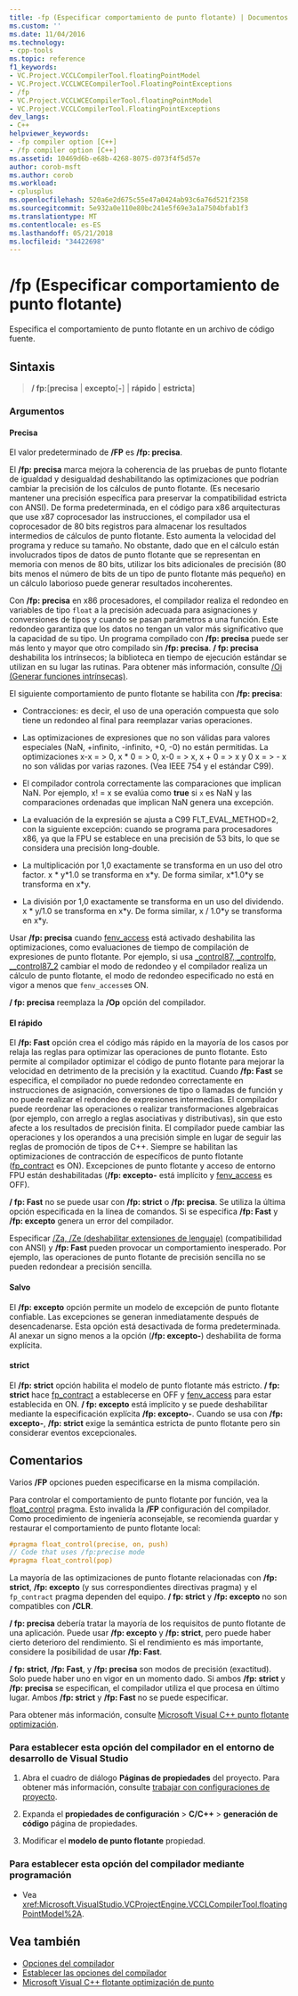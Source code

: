 ```yaml
---
title: -fp (Especificar comportamiento de punto flotante) | Documentos de Microsoft
ms.custom: ''
ms.date: 11/04/2016
ms.technology:
- cpp-tools
ms.topic: reference
f1_keywords:
- VC.Project.VCCLCompilerTool.floatingPointModel
- VC.Project.VCCLWCECompilerTool.FloatingPointExceptions
- /fp
- VC.Project.VCCLWCECompilerTool.floatingPointModel
- VC.Project.VCCLCompilerTool.FloatingPointExceptions
dev_langs:
- C++
helpviewer_keywords:
- -fp compiler option [C++]
- /fp compiler option [C++]
ms.assetid: 10469d6b-e68b-4268-8075-d073f4f5d57e
author: corob-msft
ms.author: corob
ms.workload:
- cplusplus
ms.openlocfilehash: 520a6e2d675c55e47a0424ab93c6a76d521f2358
ms.sourcegitcommit: 5e932a0e110e80bc241e5f69e3a1a7504bfab1f3
ms.translationtype: MT
ms.contentlocale: es-ES
ms.lasthandoff: 05/21/2018
ms.locfileid: "34422698"
---
```

# <a name="fp-specify-floating-point-behavior"></a>/fp (Especificar comportamiento de punto flotante)

Especifica el comportamiento de punto flotante en un archivo de código fuente.

## <a name="syntax"></a>Sintaxis

> **/ fp:**[**precisa** | **excepto**[**-**] | **rápido** | **estricta**]

### <a name="arguments"></a>Argumentos

#### <a name="precise"></a>Precisa

El valor predeterminado de **/FP** es **/fp: precisa**.

El **/fp: precisa** marca mejora la coherencia de las pruebas de punto flotante de igualdad y desigualdad deshabilitando las optimizaciones que podrían cambiar la precisión de los cálculos de punto flotante. (Es necesario mantener una precisión específica para preservar la compatibilidad estricta con ANSI). De forma predeterminada, en el código para x86 arquitecturas que use x87 coprocesador las instrucciones, el compilador usa el coprocesador de 80 bits registros para almacenar los resultados intermedios de cálculos de punto flotante. Esto aumenta la velocidad del programa y reduce su tamaño. No obstante, dado que en el cálculo están involucrados tipos de datos de punto flotante que se representan en memoria con menos de 80 bits, utilizar los bits adicionales de precisión (80 bits menos el número de bits de un tipo de punto flotante más pequeño) en un cálculo laborioso puede generar resultados incoherentes.

Con **/fp: precisa** en x86 procesadores, el compilador realiza el redondeo en variables de tipo `float` a la precisión adecuada para asignaciones y conversiones de tipos y cuando se pasan parámetros a una función. Este redondeo garantiza que los datos no tengan un valor más significativo que la capacidad de su tipo. Un programa compilado con **/fp: precisa** puede ser más lento y mayor que otro compilado sin **/fp: precisa**. **/ fp: precisa** deshabilita los intrínsecos; la biblioteca en tiempo de ejecución estándar se utilizan en su lugar las rutinas. Para obtener más información, consulte [/Oi (Generar funciones intrínsecas)](../../build/reference/oi-generate-intrinsic-functions.md).

El siguiente comportamiento de punto flotante se habilita con **/fp: precisa**:

- Contracciones: es decir, el uso de una operación compuesta que solo tiene un redondeo al final para reemplazar varias operaciones.

- Las optimizaciones de expresiones que no son válidas para valores especiales (NaN, +infinito, -infinito, +0, -0) no están permitidas. La optimizaciones x-x = > 0, x * 0 = > 0, x-0 = > x, x + 0 = > x y 0 x = > - x no son válidas por varias razones. (Vea IEEE 754 y el estándar C99).

- El compilador controla correctamente las comparaciones que implican NaN. Por ejemplo, x! = x se evalúa como **true** si `x` es NaN y las comparaciones ordenadas que implican NaN genera una excepción.

- La evaluación de la expresión se ajusta a C99 FLT_EVAL_METHOD=2, con la siguiente excepción: cuando se programa para procesadores x86, ya que la FPU se establece en una precisión de 53 bits, lo que se considera una precisión long-double.

- La multiplicación por 1,0 exactamente se transforma en un uso del otro factor. x * y\*1.0 se transforma en x\*y. De forma similar, x\*1.0\*y se transforma en x\*y.

- La división por 1,0 exactamente se transforma en un uso del dividendo. x * y/1.0 se transforma en x\*y. De forma similar, x / 1.0\*y se transforma en x\*y.

Usar **/fp: precisa** cuando [fenv_access](../../preprocessor/fenv-access.md) está activado deshabilita las optimizaciones, como evaluaciones de tiempo de compilación de expresiones de punto flotante. Por ejemplo, si usa [_control87, _controlfp, \__control87_2](../../c-runtime-library/reference/control87-controlfp-control87-2.md) cambiar el modo de redondeo y el compilador realiza un cálculo de punto flotante, el modo de redondeo especificado no está en vigor a menos que `fenv_access`es ON.

**/ fp: precisa** reemplaza la **/Op** opción del compilador.

#### <a name="fast"></a>El rápido

El **/fp: Fast** opción crea el código más rápido en la mayoría de los casos por relaja las reglas para optimizar las operaciones de punto flotante. Esto permite al compilador optimizar el código de punto flotante para mejorar la velocidad en detrimento de la precisión y la exactitud. Cuando **/fp: Fast** se especifica, el compilador no puede redondeo correctamente en instrucciones de asignación, conversiones de tipo o llamadas de función y no puede realizar el redondeo de expresiones intermedias. El compilador puede reordenar las operaciones o realizar transformaciones algebraicas (por ejemplo, con arreglo a reglas asociativas y distributivas), sin que esto afecte a los resultados de precisión finita. El compilador puede cambiar las operaciones y los operandos a una precisión simple en lugar de seguir las reglas de promoción de tipos de C++. Siempre se habilitan las optimizaciones de contracción de específicos de punto flotante ([fp_contract](../../preprocessor/fp-contract.md) es ON). Excepciones de punto flotante y acceso de entorno FPU están deshabilitadas (**/fp: excepto-** está implícito y [fenv_access](../../preprocessor/fenv-access.md) es OFF).

**/ fp: Fast** no se puede usar con **/fp: strict** o **/fp: precisa**. Se utiliza la última opción especificada en la línea de comandos. Si se especifica **/fp: Fast** y **/fp: excepto** genera un error del compilador.

Especificar [/Za, /Ze (deshabilitar extensiones de lenguaje)](../../build/reference/za-ze-disable-language-extensions.md) (compatibilidad con ANSI) y **/fp: Fast** pueden provocar un comportamiento inesperado. Por ejemplo, las operaciones de punto flotante de precisión sencilla no se pueden redondear a precisión sencilla.

#### <a name="except"></a>Salvo

El **/fp: excepto** opción permite un modelo de excepción de punto flotante confiable. Las excepciones se generan inmediatamente después de desencadenarse. Esta opción está desactivada de forma predeterminada. Al anexar un signo menos a la opción (**/fp: excepto-**) deshabilita de forma explícita.

#### <a name="strict"></a>strict

El **/fp: strict** opción habilita el modelo de punto flotante más estricto. **/ fp: strict** hace [fp_contract](../../preprocessor/fp-contract.md) a establecerse en OFF y [fenv_access](../../preprocessor/fenv-access.md) para estar establecida en ON. **/ fp: excepto** está implícito y se puede deshabilitar mediante la especificación explícita **/fp: excepto-**. Cuando se usa con **/fp: excepto-**, **/fp: strict** exige la semántica estricta de punto flotante pero sin considerar eventos excepcionales.

## <a name="remarks"></a>Comentarios

Varios **/FP** opciones pueden especificarse en la misma compilación.

Para controlar el comportamiento de punto flotante por función, vea la [float_control](../../preprocessor/float-control.md) pragma. Esto invalida la **/FP** configuración del compilador. Como procedimiento de ingeniería aconsejable, se recomienda guardar y restaurar el comportamiento de punto flotante local:

```cpp
#pragma float_control(precise, on, push)
// Code that uses /fp:precise mode
#pragma float_control(pop)
```

La mayoría de las optimizaciones de punto flotante relacionadas con **/fp: strict**, **/fp: excepto** (y sus correspondientes directivas pragma) y el `fp_contract` pragma dependen del equipo. **/ fp: strict** y **/fp: excepto** no son compatibles con **/CLR**.

**/ fp: precisa** debería tratar la mayoría de los requisitos de punto flotante de una aplicación. Puede usar **/fp: excepto** y **/fp: strict**, pero puede haber cierto deterioro del rendimiento. Si el rendimiento es más importante, considere la posibilidad de usar **/fp: Fast**.

**/ fp: strict**, **/fp: Fast**, y **/fp: precisa** son modos de precisión (exactitud). Solo puede haber uno en vigor en un momento dado. Si ambos **/fp: strict** y **/fp: precisa** se especifican, el compilador utiliza el que procesa en último lugar. Ambos **/fp: strict** y **/fp: Fast** no se puede especificar.

Para obtener más información, consulte [Microsoft Visual C++ punto flotante optimización](floating-point-optimization.md).

### <a name="to-set-this-compiler-option-in-the-visual-studio-development-environment"></a>Para establecer esta opción del compilador en el entorno de desarrollo de Visual Studio

1. Abra el cuadro de diálogo **Páginas de propiedades** del proyecto. Para obtener más información, consulte [trabajar con configuraciones de proyecto](../../ide/working-with-project-properties.md).

1. Expanda el **propiedades de configuración** > **C/C++** > **generación de código** página de propiedades.

1. Modificar el **modelo de punto flotante** propiedad.

### <a name="to-set-this-compiler-option-programmatically"></a>Para establecer esta opción del compilador mediante programación

- Vea <xref:Microsoft.VisualStudio.VCProjectEngine.VCCLCompilerTool.floatingPointModel%2A>.

## <a name="see-also"></a>Vea también

- [Opciones del compilador](compiler-options.md)
- [Establecer las opciones del compilador](setting-compiler-options.md)
- [Microsoft Visual C++ flotante optimización de punto](floating-point-optimization.md)